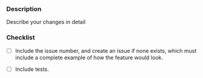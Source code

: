 ### Description
Describe your changes in detail 

### Checklist
- [ ] Include the issue number, and create an issue if none exists, which must include a complete example of how the feature would look.
- [ ] Include tests.

